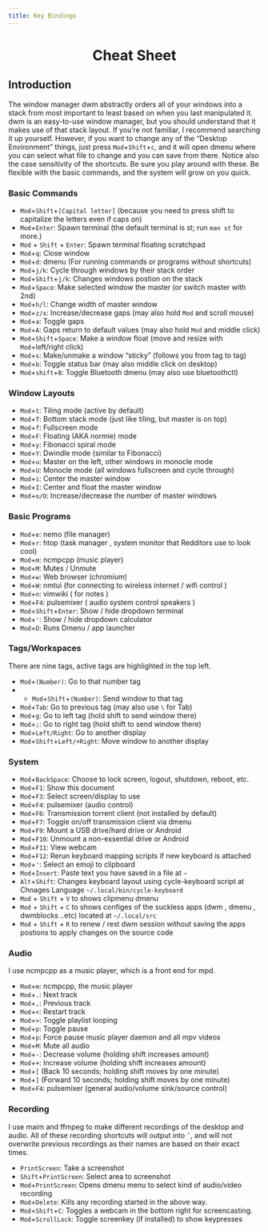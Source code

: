 ```yaml
---
title: Key Bindings
---
```

<div align="center">
    <h1>Cheat Sheet</h1>
</div>

## Introduction
The window manager dwm abstractly orders all of your windows into a stack from most important to least based on when you last manipulated it. dwm is an easy-to-use window manager, but you should understand that it makes use of that stack layout. If you’re not familiar, I recommend searching it up yourself. However, if you want to change any of the “Desktop Environment” things, just press `Mod`+`Shift`+`c`, and it will open dmenu where you can select what file to change and you can save from there. Notice also the case sensitivity of the shortcuts. Be sure you play around with these. Be flexible with the basic commands, and the system will grow on you quick.

### Basic Commands
- `Mod`+`Shift`+`[Capital letter]` (because you need to press shift to capitalize the letters even if caps on)
- `Mod`+`Enter`: Spawn terminal (the default terminal is st; run `man st` for more.)
- `Mod` + `Shift` + `Enter`: Spawn terminal floating scratchpad
- `Mod`+`q`: Close window
- `Mod`+`d`: dmenu (For running commands or programs without shortcuts)
- `Mod`+`j/k`: Cycle through windows by their stack order
- `Mod`+`Shift`+`j/k`: Changes windows postion on the stack
- `Mod`+`Space`: Make selected window the master (or switch master with 2nd)
- `Mod`+`h/l`: Change width of master window
- `Mod`+`z/x`: Increase/decrease gaps (may also hold `Mod` and scroll mouse)
- `Mod`+`a`: Toggle gaps
- `Mod`+`A`: Gaps return to default values (may also hold `Mod` and middle click)
- `Mod`+`Shift`+`Space`: Make a window float (move and resize with `Mod`+left/right click)
- `Mod`+`s`: Make/unmake a window “sticky” (follows you from tag to tag)
- `Mod`+`b`: Toggle status bar (may also middle click on desktop)
- `Mod`+`shift`+`B`: Toggle Bluetooth dmenu (may also use bluetoothctl)

### Window Layouts

- `Mod`+`t`: Tiling mode (active by default)
- `Mod`+`T`: Bottom stack mode (just like tiling, but master is on top)
- `Mod`+`f`: Fullscreen mode
- `Mod`+`F`: Floating (AKA normie) mode
- `Mod`+`y`: Fibonacci spiral mode
- `Mod`+`Y`: Dwindle mode (similar to Fibonacci)
- `Mod`+`u`: Master on the left, other windows in monocle mode
- `Mod`+`U`: Monocle mode (all windows fullscreen and cycle through)
- `Mod`+`i`: Center the master window
- `Mod`+`I`: Center and float the master window
- `Mod`+`o/O`: Increase/decrease the number of master windows

### Basic Programs

- `Mod`+`e`: nemo (file manager)
- `Mod`+`r`: htop (task manager , system monitor that Redditors use to look cool)
- `Mod`+`m`: ncmpcpp (music player)
- `Mod`+`M`: Mutes / Unmute
- `Mod`+`w`: Web browser (chromium)
- `Mod`+`W`: nmtui (for connecting to wireless internet / wifi control )
- `Mod`+`n`: vimwiki ( for notes )
- `Mod`+`F4`: pulsemixer  ( audio system control speakers )
- `Mod`+`Shift`+`Enter`: Show / hide dropdown terminal
- `Mod`+`'`: Show / hide dropdown calculator
- `Mod`+`D`: Runs Dmenu / app launcher

### Tags/Workspaces

There are nine tags, active tags are highlighted in the top left.

- `Mod`+`(Number)`: Go to that number tag
- - `Mod`+`Shift`+`(Number)`: Send window to that tag
- `Mod`+`Tab`: Go to previous tag (may also use `\` for Tab)
- `Mod`+`g`: Go to left tag (hold shift to send window there)
- `Mod`+`;`: Go to right tag (hold shift to send window there)
- `Mod`+`Left/Right`: Go to another display
- `Mod`+`Shift`+`Left/+Right`: Move window to another display

### System

- `Mod`+`BackSpace`: Choose to lock screen, logout, shutdown, reboot, etc.
- `Mod`+`F1`: Show this document
- `Mod`+`F3`: Select screen/display to use
- `Mod`+`F4`: pulsemixer (audio control)
- `Mod`+`F6`: Transmission torrent client (not installed by default)
- `Mod`+`F7`: Toggle on/off transmission client via dmenu
- `Mod`+`F9`: Mount a USB drive/hard drive or Android
- `Mod`+`F10`: Unmount a non-essential drive or Android
- `Mod`+`F11`: View webcam
- `Mod`+`F12`: Rerun keyboard mapping scripts if new keyboard is attached
- `Mod`+`'`: Select an emoji to clipboard
- `Mod`+`Insert`: Paste text you have saved in a file at `~`
- `Alt`+`Shift`: Changes keyboard layout using cycle-keyboard script at Chnages Language `~/.local/bin/cycle-keyboard`
- `Mod` + `Shift` + `V` to shows clipmenu dmenu
- `Mod` + `Shift` + `C` to shows configes of the suckless apps (dwm , dmenu , dwmblocks ..etc) located at `~/.local/src`
- `Mod` + `Shift` + `R` to renew / rest dwm session without saving the apps postions to apply changes on the source code
### Audio

I use ncmpcpp as a music player, which is a front end for mpd.

- `Mod`+`m`: ncmpcpp, the music player
- `Mod`+`.`: Next track
- `Mod`+`,`: Previous track
- `Mod`+`<`: Restart track
- `Mod`+`>`: Toggle playlist looping
- `Mod`+`p`: Toggle pause
- `Mod`+`p`: Force pause music player daemon and all mpv videos
- `Mod`+`M`: Mute all audio
- `Mod`+`-`: Decrease volume (holding shift increases amount)
- `Mod`+`+`: Increase volume (holding shift increases amount)
- `Mod`+`[` (Back 10 seconds; holding shift moves by one minute)
- `Mod`+`]` (Forward 10 seconds; holding shift moves by one minute)
- `Mod`+`F4`: pulsemixer (general audio/volume sink/source control)

### Recording

I use maim and ffmpeg to make different recordings of the desktop and audio. All of these recording shortcuts will output into `˜`, and will not overwrite previous recordings as their names are based on their exact times.

- `PrintScreen`: Take a screenshot
- `Shift`+`PrintScreen`: Select area to screenshot
- `Mod`+`PrintScreen`: Opens dmenu menu to select kind of audio/video recording
- `Mod`+`Delete`: Kills any recording started in the above way.
- `Mod`+`Shift`+`C`: Toggles a webcam in the bottom right for screencasting.
- `Mod`+`ScrollLock`: Toggle  screenkey (if installed) to show keypresses
